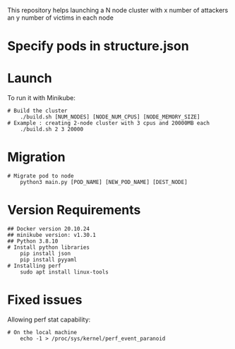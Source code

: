 This repository helps launching a N node cluster with x number of attackers an y number of victims in each node
# Specify pods in structure.json


# Launch

To run it with Minikube:
```console
# Build the cluster
    ./build.sh [NUM_NODES] [NODE_NUM_CPUS] [NODE_MEMORY_SIZE]
# Example : creating 2-node cluster with 3 cpus and 20000MB each
    ./build.sh 2 3 20000
```

# Migration 
```console
# Migrate pod to node
    python3 main.py [POD_NAME] [NEW_POD_NAME] [DEST_NODE]
```

# Version Requirements
```console
## Docker version 20.10.24
## minikube version: v1.30.1
## Python 3.8.10
# Install python libraries
    pip install json
    pip install pyyaml
# Installing perf
    sudo apt install linux-tools
```
# Fixed issues
Allowing perf stat capability:
```console
# On the local machine
    echo -1 > /proc/sys/kernel/perf_event_paranoid
```
